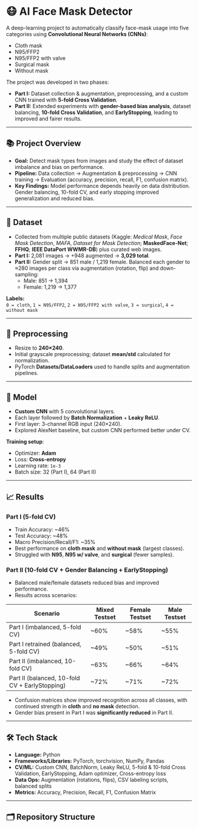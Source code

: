 # 😷 AI Face Mask Detector

A deep-learning project to automatically classify face-mask usage into five categories using **Convolutional Neural Networks (CNNs)**:

- Cloth mask  
- N95/FFP2  
- N95/FFP2 with valve  
- Surgical mask  
- Without mask  

The project was developed in two phases:
- **Part I:** Dataset collection & augmentation, preprocessing, and a custom CNN trained with **5-fold Cross Validation**.  
- **Part II:** Extended experiments with **gender-based bias analysis**, dataset balancing, **10-fold Cross Validation**, and **EarlyStopping**, leading to improved and fairer results.

---

## 📚 Project Overview
- **Goal:** Detect mask types from images and study the effect of dataset imbalance and bias on performance.  
- **Pipeline:** Data collection → Augmentation & preprocessing → CNN training → Evaluation (accuracy, precision, recall, F1, confusion matrix).  
- **Key Findings:** Model performance depends heavily on data distribution. Gender balancing, 10-fold CV, and early stopping improved generalization and reduced bias.

---

## 🧾 Dataset
- Collected from multiple public datasets (Kaggle: *Medical Mask*, *Face Mask Detection*, *MAFA*, *Dataset for Mask Detection*; **MaskedFace-Net**; **FFHQ**; **IEEE DataPort WWMR-DB**) plus curated web images.  
- **Part I:** 2,081 images → +948 augmented → **3,029 total**.  
- **Part II:** Gender split → 851 male / 1,219 female. Balanced each gender to ≈280 images per class via augmentation (rotation, flip) and down-sampling:  
  - Male: 851 → 1,394  
  - Female: 1,219 → 1,377  

**Labels:**  
`0 = cloth`, `1 = N95/FFP2`, `2 = N95/FFP2 with valve`, `3 = surgical`, `4 = without mask`

---

## 🧪 Preprocessing
- Resize to **240×240**.  
- Initial grayscale preprocessing; dataset **mean/std** calculated for normalization.  
- PyTorch **Datasets/DataLoaders** used to handle splits and augmentation pipelines.  

---

## 🧠 Model
- **Custom CNN** with 5 convolutional layers.  
- Each layer followed by **Batch Normalization** + **Leaky ReLU**.  
- First layer: 3-channel RGB input (240×240).  
- Explored AlexNet baseline, but custom CNN performed better under CV.  

**Training setup**:
- Optimizer: **Adam**  
- Loss: **Cross-entropy**  
- Learning rate: `1e-3`  
- Batch size: 32 (Part I), 64 (Part II)  

---

## 📈 Results

### Part I (5-fold CV)
- Train Accuracy: ~46%  
- Test Accuracy: ~48%  
- Macro Precision/Recall/F1: ~35%  
- Best performance on **cloth mask** and **without mask** (largest classes).  
- Struggled with **N95**, **N95 w/ valve**, and **surgical** (fewer samples).

### Part II (10-fold CV + Gender Balancing + EarlyStopping)
- Balanced male/female datasets reduced bias and improved performance.  
- Results across scenarios:

| Scenario | Mixed Testset | Female Testset | Male Testset |
|----------|---------------|----------------|--------------|
| Part I (imbalanced, 5-fold CV) | ~60% | ~58% | ~55% |
| Part I retrained (balanced, 5-fold CV) | ~49% | ~50% | ~51% |
| Part II (imbalanced, 10-fold CV) | ~63% | ~66% | ~64% |
| Part II (balanced, 10-fold CV + EarlyStopping) | ~72% | ~71% | ~72% |

- Confusion matrices show improved recognition across all classes, with continued strength in **cloth** and **no mask** detection.  
- Gender bias present in Part I was **significantly reduced** in Part II.

---

## 🛠️ Tech Stack
- **Language:** Python  
- **Frameworks/Libraries:** PyTorch, torchvision, NumPy, Pandas  
- **CV/ML:** Custom CNN, BatchNorm, Leaky ReLU, 5-fold & 10-fold Cross Validation, EarlyStopping, Adam optimizer, Cross-entropy loss  
- **Data Ops:** Augmentation (rotations, flips), CSV labeling scripts, balanced splits  
- **Metrics:** Accuracy, Precision, Recall, F1, Confusion Matrix  

---

## 🗂️ Repository Structure

